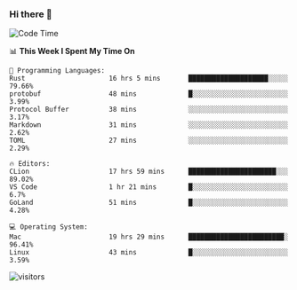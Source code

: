 ### Hi there 👋

<!--
**CrazyCollin/crazycollin** is a ✨ _special_ ✨ repository because its `README.md` (this file) appears on your GitHub profile.

Here are some ideas to get you started:

- 🔭 I’m currently working on ...
- 🌱 I’m currently learning ...
- 👯 I’m looking to collaborate on ...
- 🤔 I’m looking for help with ...
- 💬 Ask me about ...
- 📫 How to reach me: ...
- 😄 Pronouns: ...
- ⚡ Fun fact: ...
-->

<!--START_SECTION:waka-->
![Code Time](http://img.shields.io/badge/Code%20Time-121%20hrs%2012%20mins-blue)

📊 **This Week I Spent My Time On** 

```text
💬 Programming Languages: 
Rust                     16 hrs 5 mins       ████████████████████░░░░░   79.66% 
protobuf                 48 mins             █░░░░░░░░░░░░░░░░░░░░░░░░   3.99% 
Protocol Buffer          38 mins             ░░░░░░░░░░░░░░░░░░░░░░░░░   3.17% 
Markdown                 31 mins             ░░░░░░░░░░░░░░░░░░░░░░░░░   2.62% 
TOML                     27 mins             ░░░░░░░░░░░░░░░░░░░░░░░░░   2.29%

🔥 Editors: 
CLion                    17 hrs 59 mins      ██████████████████████░░░   89.02% 
VS Code                  1 hr 21 mins        █░░░░░░░░░░░░░░░░░░░░░░░░   6.7% 
GoLand                   51 mins             █░░░░░░░░░░░░░░░░░░░░░░░░   4.28%

💻 Operating System: 
Mac                      19 hrs 29 mins      ████████████████████████░   96.41% 
Linux                    43 mins             █░░░░░░░░░░░░░░░░░░░░░░░░   3.59%

```


<!--END_SECTION:waka-->


![visitors](https://visitor-badge.glitch.me/badge?page_id=crazycollin.crazycollin&left_color=green&right_color=red)
